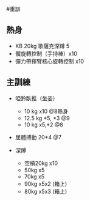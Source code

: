 #重訓

## 熱身
- KB 20kg 歌薩克深蹲 5
- 髖旋轉控制（手持棒）x10
- 彈力帶揮臂核心旋轉控制 x10

## 主訓練
- 啞鈴臥推（坐姿）
	- 10 kg x10 @8熱身
	- 12.5 kg *5, *3 @9
	- 10 kg x5,*2 @8
- 屈體搏動 20*4 @7

- 深蹲
	- 空槓20kg x10
	- 50kg x5
	- 70kg x5
	- 90kg x5x2 (箱上)
	- 80kg x5x3 (箱上)